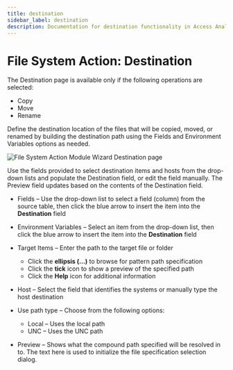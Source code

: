 ```yaml
---
title: destination
sidebar_label: destination
description: Documentation for destination functionality in Access Analyzer including configuration and usage information.
---
```


# File System Action: Destination

The Destination page is available only if the following operations are selected:

- Copy
- Move
- Rename

Define the destination location of the files that will be copied, moved, or renamed by building the
destination path using the Fields and Environment Variables options as needed.

![File System Action Module Wizard Destination page](/img/product_docs/accessanalyzer/install/filesystemproxy/destination.webp)

Use the fields provided to select destination items and hosts from the drop-down lists and populate
the Destination field, or edit the field manually. The Preview field updates based on the contents
of the Destination field.

- Fields – Use the drop-down list to select a field (column) from the source table, then click the
  blue arrow to insert the item into the **Destination** field
- Environment Variables – Select an item from the drop-down list, then click the blue arrow to
  insert the item into the **Destination** field
- Target Items – Enter the path to the target file or folder

  - Click the **ellipsis (…)** to browse for pattern path specification
  - Click the **tick** icon to show a preview of the specified path
  - Click the **Help** icon for additional information

- Host – Select the field that identifies the systems or manually type the host destination
- Use path type – Choose from the following options:

  - Local – Uses the local path
  - UNC – Uses the UNC path

- Preview – Shows what the compound path specified will be resolved in to. The text here is used to
  initialize the file specification selection dialog.

